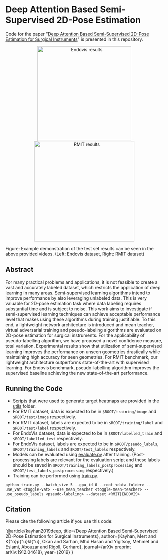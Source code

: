 # Deep Attention Based Semi-Supervised 2D-Pose Estimation
Code for the paper "[Deep Attention Based Semi-Supervised 2D-Pose Estimation for Surgical Instruments](https://arxiv.org/abs/1912.04618)" is presented in this repository.

<div align="center" style="width:image width px;">
  <img  src="https://github.com/mertkayhan/SSL-2D-Pose/blob/master/README/Endovis.gif" width=300 alt="Endovis results">
  <img  src="https://github.com/mertkayhan/SSL-2D-Pose/blob/master/README/RMIT.gif" width=320 alt="RMIT results">
</div>


Figure: Example demonstration of the test set results can be seen in the above provided videos. (Left: Endovis dataset, Right: RMIT dataset)

## Abstract

For many practical problems and applications, it is not feasible to create a vast and accurately labeled dataset, which restricts the application of deep learning in many areas. Semi-supervised learning algorithms intend to improve performance by also leveraging unlabeled data. This is very valuable for 2D-pose estimation task where data labeling requires substantial time and is subject to noise. This work aims to investigate if semi-supervised learning techniques can achieve acceptable performance level that makes using these algorithms during training justifiable. To this end, a lightweight network architecture is introduced and mean teacher, virtual adversarial training and pseudo-labeling algorithms are evaluated on 2D-pose estimation for surgical instruments. For the applicability of pseudo-labelling algorithm, we have proposed a novel confidence measure, total variation. Experimental results show that utilization of semi-supervised learning improves the performance on unseen geometries drastically while maintaining high accuracy for seen geometries. For RMIT benchmark, our lightweight architecture outperforms state-of-the-art with supervised learning. For Endovis benchmark, pseudo-labelling algorithm improves the supervised baseline achieving the new state-of-the-art performance.

## Running the Code

* Scripts that were used to generate target heatmaps are provided in the [utils](https://github.com/mertkayhan/SSL-2D-Pose/tree/master/utils) folder.
* For RMIT dataset, data is expected to be in `$ROOT/training/image` and `$ROOT/test/image` respectively.
* For RMIT dataset, labels are expected to be in `$ROOT/training/label` and `$ROOT/test/label` respectively.
* For EndoVis dataset, data is expected to be in `$ROOT/labelled_train` and `$ROOT/labelled_test` respectively.
* For EndoVis dataset, labels are expected to be in `$ROOT/pseudo_labels`, `$ROOT/training_labels` and `$ROOT/test_labels` respectively.
* Models can be evaluated using [evaluate.py](https://github.com/mertkayhan/SSL-2D-Pose/blob/master/evaluate.py) after training. (Post-processing labels are relevant for the evaluation script and these labels should be saved in `$ROOT/training_labels_postprocessing` and `$ROOT/test_labels_postprocessing` respectively.)
* Training can be performed using [train.py](https://github.com/mertkayhan/SSL-2D-Pose/blob/master/train.py).

`python train.py --batch_size 5 --gpu_id 0 --root <data-folder> --use_vat <toggle-vat> --use_mean_teacher <toggle-mean-teacher> --use_pseudo_labels <pseudo-labeling> --dataset <RMIT|ENDOVIS>`

## Citation

Please cite the following article if you use this code: 

`@article{kayhan2019deep,
  title={Deep Attention Based Semi-Supervised 2D-Pose Estimation for Surgical Instruments},
  author={Kayhan, Mert and K{\"o}p{\"u}kl{\"u}, Okan and Sarhan, Mhd Hasan and Yigitsoy, Mehmet and Eslami, Abouzar and Rigoll, Gerhard},
  journal={arXiv preprint arXiv:1912.04618},
  year={2019}
}

